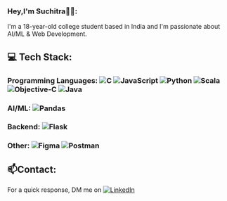### Hey,I'm Suchitra👋🏽:
I'm a 18-year-old college student based in India and I'm passionate about AI/ML & Web Development.


## 💻 Tech Stack:
### Programming Languages: ![C](https://img.shields.io/badge/c-%2300599C.svg?style=flat&logo=c&logoColor=white) ![JavaScript](https://img.shields.io/badge/javascript-%23323330.svg?style=flat&logo=javascript&logoColor=%23F7DF1E) ![Python](https://img.shields.io/badge/python-3670A0?style=flat&logo=python&logoColor=ffdd54) ![Scala](https://img.shields.io/badge/scala-%23DC322F.svg?style=flat&logo=scala&logoColor=white) ![Objective-C](https://img.shields.io/badge/OBJECTIVE--C-%233A95E3.svg?style=flat&logo=apple&logoColor=white) ![Java](https://img.shields.io/badge/java-%23ED8B00.svg?style=flat&logo=openjdk&logoColor=white)
### AI/ML: ![Pandas](https://img.shields.io/badge/pandas-%23150458.svg?style=flat&logo=pandas&logoColor=white) 
### Backend: ![Flask](https://img.shields.io/badge/flask-%23000.svg?style=flat&logo=flask&logoColor=white) 
### Other: ![Figma](https://img.shields.io/badge/figma-%23F24E1E.svg?style=flat&logo=figma&logoColor=white) ![Postman](https://img.shields.io/badge/Postman-FF6C37?style=flat&logo=postman&logoColor=white)

## 📫Contact:
For a quick response, DM me on [![LinkedIn](https://img.shields.io/badge/LinkedIn-%230077B5.svg?logo=linkedin&logoColor=white)](https://linkedin.com/in/https://github.com/SuchitraM-05) 
